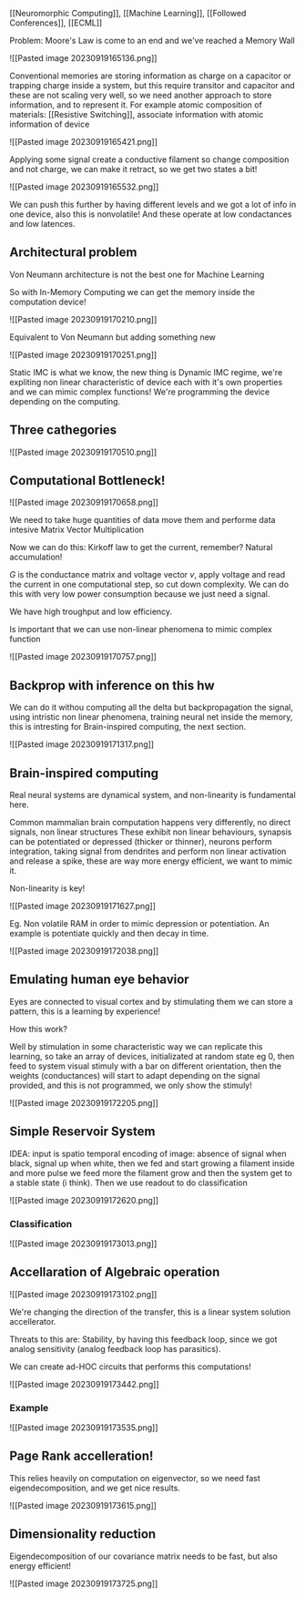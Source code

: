 [[Neuromorphic Computing]], [[Machine Learning]], [[Followed Conferences]], [[ECML]]

Problem: Moore's Law is come to an end and we've reached a Memory Wall

![[Pasted image 20230919165136.png]]

Conventional memories are storing information as charge on a capacitor or trapping charge inside a system, but this require transitor and capacitor and these are not scaling very well, so we need another approach to store information, and to represent it. For example atomic composition of materials: [[Resistive Switching]], associate information with atomic information of device

![[Pasted image 20230919165421.png]]

Applying some signal create a conductive filament so change composition and not charge, we can make it retract, so we get two states a bit!

![[Pasted image 20230919165532.png]]

We can push this further by having different levels and we got a lot of info in one device, also this is nonvolatile!
And these operate at low condactances and low latences.

## Architectural problem

Von Neumann architecture is not the best one for Machine Learning

So with In-Memory Computing we can get the memory inside the computation device!

![[Pasted image 20230919170210.png]]

Equivalent to Von Neumann but adding something new

![[Pasted image 20230919170251.png]]


Static IMC is what we know, the new thing is Dynamic IMC regime, we're expliting non linear characteristic of device each with it's own properties and we can mimic complex functions! We're programming the device depending on the computing.

## Three cathegories


![[Pasted image 20230919170510.png]]
## Computational Bottleneck!

![[Pasted image 20230919170658.png]]

We need to take huge quantities of data move them and performe data intesive Matrix Vector Multiplication

Now we can do this: Kirkoff law to get the current, remember? Natural accumulation!

$G$ is the conductance matrix and voltage vector $v$, apply voltage and read the current in one computational step, so cut down complexity. We can do this with very low power consumption because we just need a signal.

We have high troughput and low efficiency. 

Is important that we can use non-linear phenomena to mimic complex function

![[Pasted image 20230919170757.png]]

## Backprop with inference on this hw

We can do it withou computing all the delta but backpropagation the signal, using intristic non linear phenomena, training neural net inside the memory, this is intresting for Brain-inspired computing, the next section.

![[Pasted image 20230919171317.png]]

## Brain-inspired computing

Real neural systems are dynamical system, and non-linearity is fundamental here.

Common mammalian brain computation happens very differently, no direct signals, non linear structures These exhibit non linear behaviours, synapsis can be potentiated or depressed (thicker or thinner), neurons perform integration, taking signal from dendrites and perform non linear activation and release a spike, these are way more energy efficient, we want to mimic it.

Non-linearity is key!

![[Pasted image 20230919171627.png]]

Eg. Non volatile RAM in order to mimic depression or potentiation. An example is potentiate quickly and then decay in time.

![[Pasted image 20230919172038.png]]

## Emulating human eye behavior

Eyes are connected to visual cortex and by stimulating them we can store a pattern, this is a learning by experience!

How this work?

Well by stimulation in some characteristic way we can replicate this learning, so take an array of devices, initializated at random state eg 0, then feed to system visual stimuly with a bar on different orientation, then the weights (conductances) will start to adapt depending on the signal provided, and this is not programmed, we only show the stimuly!


![[Pasted image 20230919172205.png]]


## Simple Reservoir System

IDEA: input is spatio temporal encoding of image: absence of signal when black, signal up when white, then we fed and start growing a filament inside and more pulse we feed more the filament grow and then the system get to a stable state (i think). Then we use readout to do classification


![[Pasted image 20230919172620.png]]
### Classification

![[Pasted image 20230919173013.png]]

## Accellaration of Algebraic operation

![[Pasted image 20230919173102.png]]

We're changing the direction of the transfer, this is a linear system solution accellerator.

Threats to this are: 
	Stability, by having this feedback loop, since we got analog sensitivity (analog feedback loop has parasitics).

We can create ad-HOC circuits that performs this computations!

![[Pasted image 20230919173442.png]]


### Example

![[Pasted image 20230919173535.png]]


## Page Rank accelleration!

This relies heavily on computation on eigenvector, so we need fast eigendecomposition, and we get nice results. 

![[Pasted image 20230919173615.png]]
## Dimensionality reduction

Eigendecomposition of our covariance matrix needs to be fast, but also energy efficient!

![[Pasted image 20230919173725.png]]